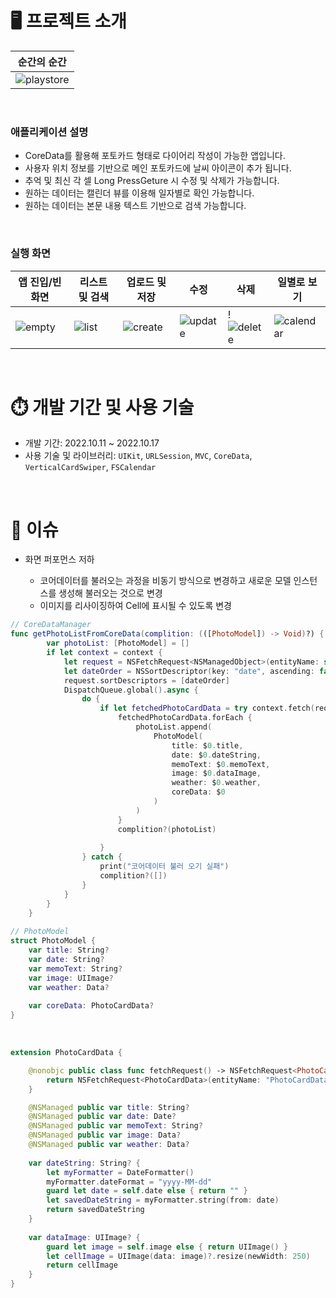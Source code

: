 
# 🖥 프로젝트 소개
| <center>순간의 순간</center> |
| --------------------------------------------------------- |
| ![playstore](https://user-images.githubusercontent.com/95316662/196094021-f92fdb57-a51f-47c4-9584-b26d1e82d63e.png)| 
<br>

### **애플리케이션 설명**
- CoreData를 활용해 포토카드 형태로 다이어리 작성이 가능한 앱입니다.
- 사용자 위치 정보를 기반으로 메인 포토카드에 날씨 아이콘이 추가 됩니다.
- 추억 및 최신 각 셀 Long PressGeture 시 수정 및 삭제가 가능합니다.
- 원하는 데이터는 캘린더 뷰를 이용해 일자별로 확인 가능합니다.
- 원하는 데이터는 본문 내용 텍스트 기반으로 검색 가능합니다.
<br>

### 실행 화면
| <center> 앱 진입/빈 화면 </center> | <center> 리스트 및 검색 </center> | <center> 업로드 및 저장 </center> | <center> 수정 </center> | <center> 삭제 </center> |  <center> 일별로 보기 </center> |
| ----------------------------------- | ---------------------------------| ------------------------------ | ------------------------------- | ------------------------------- | ------------------------------- |
|![empty](https://user-images.githubusercontent.com/95316662/196095658-59e48615-b920-4ebf-84f8-699592ba6ce5.gif)|![list](https://user-images.githubusercontent.com/95316662/196097801-bd3bdc7a-4b6f-4ad8-8e3a-7a4732ec7879.gif)|![create](https://user-images.githubusercontent.com/95316662/196095646-8954e593-fe59-41d8-a269-e927043009d4.gif)|![update](https://user-images.githubusercontent.com/95316662/196095642-15da0ab9-d3ba-41f8-8c03-be027b6120c2.gif)|!![delete](https://user-images.githubusercontent.com/95316662/196097242-1867e805-d8f5-41c9-b264-271225e6efd4.gif)|![calendar](https://user-images.githubusercontent.com/95316662/196095650-89ee1dd9-233f-40f4-90f8-08578c426813.gif)|




<br>


# ⏱️ 개발 기간 및 사용 기술
- 개발 기간: 2022.10.11 ~ 2022.10.17
- 사용 기술 및 라이브러리:  `UIKit`, `URLSession`, `MVC`, `CoreData`, `VerticalCardSwiper`, `FSCalendar`
<br>

# 🦊 이슈
- 화면 퍼포먼스 저하

  - 코어데이터를 불러오는 과정을 비동기 방식으로 변경하고 새로운 모델 인스턴스를 생성해 불러오는 것으로 변경
  - 이미지를 리사이징하여 Cell에 표시될 수 있도록 변경


```swift
// CoreDataManager
func getPhotoListFromCoreData(complition: (([PhotoModel]) -> Void)?) {
        var photoList: [PhotoModel] = []
        if let context = context {
            let request = NSFetchRequest<NSManagedObject>(entityName: self.modelName)
            let dateOrder = NSSortDescriptor(key: "date", ascending: false)
            request.sortDescriptors = [dateOrder]
            DispatchQueue.global().async {
                do {
                    if let fetchedPhotoCardData = try context.fetch(request) as? [PhotoCardData] {
                        fetchedPhotoCardData.forEach {
                            photoList.append(
                                PhotoModel(
                                    title: $0.title,
                                    date: $0.dateString,
                                    memoText: $0.memoText,
                                    image: $0.dataImage,
                                    weather: $0.weather,
                                    coreData: $0
                                )
                            )
                        }
                        complition?(photoList)
                        
                    }
                } catch {
                    print("코어데이터 불러 오기 실패")
                    complition?([])
                }
            }
        }
    }
    
// PhotoModel
struct PhotoModel {
    var title: String?
    var date: String?
    var memoText: String?
    var image: UIImage?
    var weather: Data?
    
    var coreData: PhotoCardData?
}
```
<br>

```swift
extension PhotoCardData {

    @nonobjc public class func fetchRequest() -> NSFetchRequest<PhotoCardData> {
        return NSFetchRequest<PhotoCardData>(entityName: "PhotoCardData")
    }

    @NSManaged public var title: String?
    @NSManaged public var date: Date?
    @NSManaged public var memoText: String?
    @NSManaged public var image: Data?
    @NSManaged public var weather: Data?
    
    var dateString: String? {
        let myFormatter = DateFormatter()
        myFormatter.dateFormat = "yyyy-MM-dd"
        guard let date = self.date else { return "" }
        let savedDateString = myFormatter.string(from: date)
        return savedDateString
    }
    
    var dataImage: UIImage? {
        guard let image = self.image else { return UIImage() }
        let cellImage = UIImage(data: image)?.resize(newWidth: 250)
        return cellImage
    }
}
```
<br>


